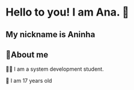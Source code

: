 # Hello to you! I am Ana. 👋
## My nickname is Aninha

## 🚀About me
👩‍💻 I am a system development student.

🤠 I am 17 years old

<!--
## 🔗 Links
[![linkedin](https://img.shields.io/badge/linkedin-0A66C2?style=for-the-badge&logo=linkedin&logoColor=white)](https://www.linkedin.com/)

🧠 Estou aprendendo...
[![React](<[img src="https://commons.wikimedia.org/wiki/File:React-icon.svg]" width="50px">
)]
[![JavaScript](<[img src="https://www.freepnglogos.com/pics/javascript]" width="50px">
)]
[![TypeScript](<[img src="https://www.pngwing.com/en/search?q=typescript]" width="50px">
)]
[![C#](<img src="https://seeklogo.com/vector-logo/363285/c-sharp-c" width="50px">
)]
## 🛠 Habilidades-->
